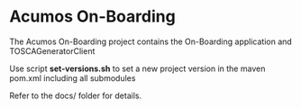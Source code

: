 # Acumos On-Boarding

The Acumos On-Boarding project contains the On-Boarding application and TOSCAGeneratorClient

Use script **set-versions.sh** to set a new project version in the maven pom.xml including all submodules

Refer to the docs/ folder for details. 
